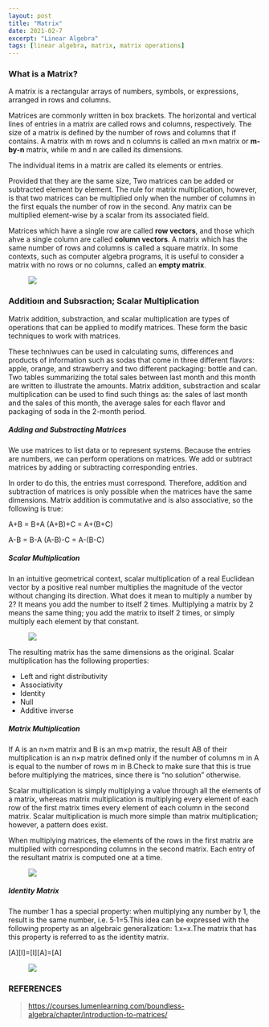 ```yaml
---
layout: post
title: "Matrix"
date: 2021-02-7
excerpt: "Linear Algebra"
tags: [linear algebra, matrix, matrix operations]
---
```


### What is a Matrix?
A matrix is a rectangular arrays of numbers, symbols, or expressions, arranged in rows and columns.

Matrices are commonly written in box brackets. The horizontal and vertical lines of entries in a matrix are called rows and columns, respectively. The size of a matrix is defined by the number of rows and columns that if contains. A matrix with m rows and n columns is called an m×n matrix or **m-by-n** matrix, while m and n are called its dimensions.

The individual items in a matrix are called its elements or entries.

Provided  that they are the same size, Two matrices can be added or subtracted element by element. The rule for matrix multiplication, however, is that two matrices can be multiplied only when the number of columns in the first equals the number of row in the second. Any matrix can be multiplied element-wise by a scalar from its associated field.

Matrices which have a single row are called **row vectors**, and those which ahve a single column are called **column vectors**. A matrix which has the same number of rows and columns is called a square matrix. In some contexts, such as computer algebra programs, it is useful to consider a matrix with no rows or no columns, called an **empty matrix**.
<figure>
	<a href="https://s3-us-west-2.amazonaws.com/courses-images/wp-content/uploads/sites/1861/2017/06/23162145/re1i9ogssarmuhjlkzto.png"><img src="https://s3-us-west-2.amazonaws.com/courses-images/wp-content/uploads/sites/1861/2017/06/23162145/re1i9ogssarmuhjlkzto.png"></a>
</figure>

### Additioın and Subsraction; Scalar Multiplication
Matrix addition, substraction, and scalar multiplication are types of operations that can be applied to modify matrices. These form the basic techniques to work with matrices.

These techniwues can be used in calculating sums, differences and products of information such as sodas that come in three different flavors: apple, orange, and strawberry and two different packaging: bottle and can. Two tables summarizing the total sales between last month and this month are written to illustrate the amounts. Matrix addition, substraction and scalar multiplication can be used to find such things as: the sales of last month and the sales of this month, the average sales for each flavor and packaging of soda in the 2-month period.

##### Adding and Substracting Matrices
We use matrices to list data or to represent systems. Because the entries are numbers, we can perform operations on matrices. We add or subtract matrices by adding or subtracting corresponding entries.

In order to do this, the entries must correspond. Therefore, addition and subtraction of matrices is only possible when the matrices have the same dimensions.  Matrix addition is commutative and is also associative, so the following is true:

A+B = B+A
(A+B)+C = A+(B+C)

A-B = B-A
(A-B)-C = A-(B-C)

##### Scalar Multiplication
In an intuitive geometrical context, scalar multiplication of a real Euclidean vector by a positive real number multiplies the magnitude of the vector without changing its direction. What does it mean to multiply a number by 2? It means you add the number to itself 2 times. Multiplying a matrix by 2 means the same thing; you add the matrix to itself 2 times, or simply multiply each element by that constant.
<figure>
	<a href="https://dcvp84mxptlac.cloudfront.net/diagrams2/MATH12-18-3-X_2.png"><img src="https://dcvp84mxptlac.cloudfront.net/diagrams2/MATH12-18-3-X_2.png"></a>
</figure>

The resulting matrix has the same dimensions as the original. Scalar multiplication has the following properties:
* Left and right distributivity
* Associativity
* Identity
* Null
* Additive inverse

##### Matrix Multiplication
If A is an n×m matrix and B is an m×p matrix, the result AB of their multiplication is an n×p matrix defined only if the number of columns m in A is equal to the number of rows m in B.Check to make sure that this is true before multiplying the matrices, since there is “no solution” otherwise.

Scalar multiplication is simply multiplying a value through all the elements of a matrix, whereas matrix multiplication is multiplying every element of each row of the first matrix times every element of each column in the second matrix.  Scalar multiplication is much more simple than matrix multiplication; however, a pattern does exist.

When multiplying matrices, the elements of the rows in the first matrix are multiplied with corresponding columns in the second matrix. Each entry of the resultant matrix is computed one at a time.

<figure>
	<a href="https://textimgs.s3.amazonaws.com/boundless-algebra/x-multiplication-diagram-2.svg#fixme"><img src="https://textimgs.s3.amazonaws.com/boundless-algebra/x-multiplication-diagram-2.svg#fixme"></a>
</figure>

##### Identity Matrix
The number 1 has a special property: when multiplying any number by 1, the result is the same number, i.e. 5⋅1=5.This idea can be expressed with the following property as an algebraic generalization: 1.x=x.The matrix that has this property is referred to as the identity matrix.

[A][I]=[I][A]=[A]

<figure>
	<a href="https://dcvp84mxptlac.cloudfront.net/diagrams2/equation-2-examples-of-identity-matrices-of-different-dimensions.png"><img src="https://dcvp84mxptlac.cloudfront.net/diagrams2/equation-2-examples-of-identity-matrices-of-different-dimensions.png"></a>
</figure>

### REFERENCES
>https://courses.lumenlearning.com/boundless-algebra/chapter/introduction-to-matrices/